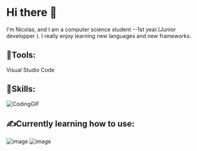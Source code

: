 # Hi there 👋
I'm Nicolas, and I am a computer science student --1st year.(Junior developper ). I really enjoy learning new languages and new frameworks.






## 💼Tools: 
Visual Studio Code

## 📢Skills: 

 ![CodingGIF](https://github.com/Nyko-pxl/Nyko-pxl/assets/143967233/fe790151-5120-417b-8b22-59c229286b4f)

## ✍️Currently learning how to use: 

![image](https://github.com/Nyko-pxl/Nyko-pxl/assets/143967233/1372f4cc-0c41-4044-98ba-028ba0457148)
![image](https://github.com/Nyko-pxl/Nyko-pxl/assets/143967233/86f92653-b044-4129-9bee-65396383f9f0)

